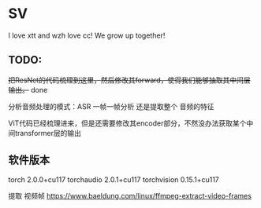 # SV

I love xtt and wzh love cc!
We grow up together!


## TODO:

~~把ResNet的代码梳理到这里，然后修改其forward，使得我们能够抽取其中间层输出。~~ done

分析音频处理的模式：ASR 一帧一帧分析 还是提取整个 音频的特征

ViT代码已经梳理进来，但是还需要修改其encoder部分，不然没办法获取某个中间transformer层的输出

## 软件版本
torch                     2.0.0+cu117
torchaudio                2.0.1+cu117
torchvision               0.15.1+cu117


提取 视频帧 
https://www.baeldung.com/linux/ffmpeg-extract-video-frames

